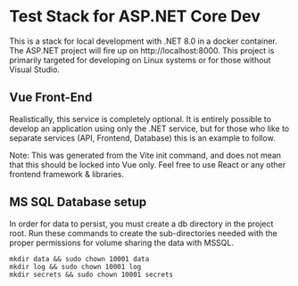 # Test Stack for ASP.NET Core Dev
This is a stack for local development with .NET 8.0 in a docker container. The ASP.NET project will fire up on http://localhost:8000. This project is primarily targeted for developing on Linux systems or for those without Visual Studio.

## Vue Front-End
Realistically, this service is completely optional. It is entirely possible to develop an application using only the .NET service, but for those who like to separate services (API, Frontend, Database) this is an example to follow.

Note: This was generated from the Vite init command, and does not mean that this should be locked into Vue only. Feel free to use React or any other frontend framework & libraries.

## MS SQL Database setup
In order for data to persist, you must create a db directory in the project root. Run these commands to create the sub-directories needed with the proper permissions for volume sharing the data with MSSQL.
```
mkdir data && sudo chown 10001 data
mkdir log && sudo chown 10001 log
mkdir secrets && sudo chown 10001 secrets
```